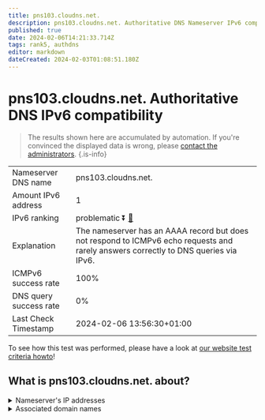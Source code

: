 ```yaml
---
title: pns103.cloudns.net.
description: pns103.cloudns.net. Authoritative DNS Nameserver IPv6 compatibility
published: true
date: 2024-02-06T14:21:33.714Z
tags: rank5, authdns
editor: markdown
dateCreated: 2024-02-03T01:08:51.180Z
---
```


# pns103.cloudns.net. Authoritative DNS IPv6 compatibility

> The results shown here are accumulated by automation. If you're convinced the displayed data is wrong, please [contact the administrators](/howto/chat). 
{.is-info}




|   |   |
| - | - |
| Nameserver DNS name | pns103.cloudns.net.
| Amount IPv6 address | 1
| IPv6 ranking | problematic :arrow_double_down: [🔗](/howto/ranking) |
| Explanation | The nameserver has an AAAA record but does not respond to ICMPv6 echo requests and rarely answers correctly to DNS queries via IPv6. |
| ICMPv6 success rate | 100%|
| DNS query success rate | 0% |
| Last Check Timestamp | 2024-02-06 13:56:30+01:00 |

To see how this test was performed, please have a look at [our website test criteria howto](/howto/testcriteria/authdns)!


## What is pns103.cloudns.net. about?




<details>
<summary>Nameserver's IP addresses</summary>

2a06:fb00:1::3:99

</details>



<details>
<summary>Associated domain names</summary>

www.spiegel.de

</details>
